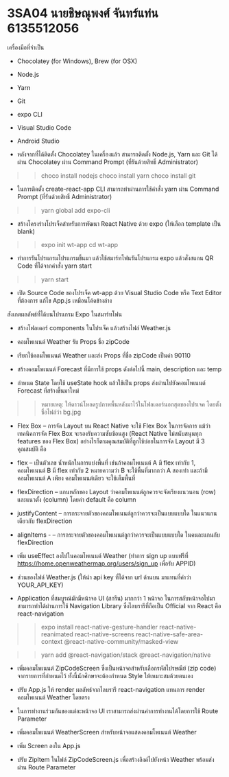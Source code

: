# 3SA04 นายชิษณุพงศ์ จันทร์แท่น 6135512056

เครื่องมือที่จำเป็น

-	Chocolatey (for Windows), Brew (for OSX)
-	Node.js
-	Yarn
-	Git
-	expo CLI
-	Visual Studio Code
-	Android Studio

- หลังจากที่ได้ติดตั้ง Chocolatey ในเครื่องแล้ว สามารถติดตั้ง Node.js, Yarn และ Git ได้ผ่าน Chocolatey ผ่าน Command Prompt (ที่รันด้วยสิทธิ์ Administrator)

>> choco install nodejs
>> choco install yarn
>> choco install git

- ในการติดตั้ง create-react-app CLI สามารถทำผ่านการใช้คำสั่ง yarn ผ่าน Command Prompt (ที่รันด้วยสิทธิ์ Administrator)

>> yarn global add expo-cli

 - สร้างโครงร่างโปรเจ็คสำหรับการพัฒนา React Native ด้วย expo (ให้เลือก template เป็น blank)
 
>> expo init wt-app
>> cd wt-app

- ทำการรันโปรแกรมโปรแกรมขึ้นมา แล้วใช้สมาร์ทโฟนรันโปรแกรม expo แล้วสั่งสแกน QR Code ที่ได้จากคำสั่ง yarn start
>> yarn start


- เปิด Source Code ของโปรเจ็ค wt-app ด้วย Visual Studio Code หรือ Text Editor ที่ต้องการ แก้ไข App.js เหมือนโค้ดข้างล่าง

สังเกตผลลัพธ์ที่ได้บนโปรแกรม Expo ในสมาร์ทโฟน

- สร้างโฟลเดอร์ components ในโปรเจ็ค แล้วสร้างไฟล์ Weather.js

- คอมโพเนนต์ Weather รับ Props ชื่อ zipCode 

- เรียกใช้คอมโพเนนต์ Weather และส่ง Props ที่ชื่อ zipCode เป็นค่า 90110

- สร้างคอมโพเนนต์ Forecast ที่มีการใช้ props ดังต่อไปนี้ main, description และ temp

- กำหนด State โดยใช้ useState hook แล้วใช้เป็น props ส่งผ่านไปยังคอมโพเนนต์ Forecast ที่สร้างขึ้นมาใหม่
>>หมายเหตุ: ให้ดาวน์โหลดรูปภาพพื้นหลังมาไว้ในโฟลเดอร์นอกสุดของโปรเจค โดยตั้งชื่อไฟล์ว่า bg.jpg

-	Flex Box – การจัด Layout บน React Native จะใช้ Flex Box ในการจัดการ แม้ว่า เทคนิคการจัด Flex Box จะรองรับความซับซ้อนสูง (React Native ไม่สนับสนุนทุก features ของ Flex Box)  อย่างไรก็ตามคุณสมบัติที่ถูกใช้บ่อยในการจัด Layout มี 3 คุณสมบัติ คือ 
-	flex – เป็นตัวเลข น้ำหนักในการแบ่งพื้นที่ เช่นถ้าคอมโพเนนต์ A มี flex เท่ากับ 1, คอมโพเนนต์ B มี flex เท่ากับ 2 หมายความว่า B จะใช้พื้นที่มากกว่า A สองเท่า และถ้ามีคอมโพเนนต์ A เพียง คอมโพเนนต์เดียว จะใช้เต็มพื้นที่
-	flexDirection – แกนหลักของ Layout ว่าคอมโพเนนต์ลูกควรจะจัดเรียงแนวนอน (row) และแนวตั้ง (column) โดยค่า default คือ column
-	justifyContent – การกระจายตัวของคอมโพเนนต์ลูกว่าควรจะเป็นแบบแบบใด ในแนวแกนเดียวกับ flexDirection
-	alignItems - – การกระจายตัวของคอมโพเนนต์ลูกว่าควรจะเป็นแบบแบบใด ในคนละแกนกับ flexDirection
 	 	 	
- เพิ่ม useEffect ลงไปในคอมโพเนนต์ Weather (ทำการ sign up แบบฟรีที่ https://home.openweathermap.org/users/sign_up  เพื่อรับ APPID)

- ส่วนของไฟล์ Weather.js (ให้นำ api key ที่ได้จาก url ด้านบน มาแทนที่คำว่า YOUR_API_KEY)

- Application ที่สมบูรณ์มักมีหน้าจอ UI (สกรีน) มากกว่า 1 หน้าจอ ในการสลับหน้าจอไปมา สามารถทำได้ผ่านการใช้ Navigation Library ซึ่งไลบรารีที่ถือเป็น Official จาก React คือ react-navigation

>> expo install react-native-gesture-handler react-native-reanimated react-native-screens react-native-safe-area-context @react-native-community/masked-view

>> yarn add @react-navigation/stack @react-navigation/native

- เพิ่มคอมโพเนนต์ ZipCodeScreen ซึ่งเป็นหน้าจอสำหรับเลือกรหัสไปรษณีย์ (zip code) จากรายการที่กำหนดไว้ ทั้งนี้นักศึกษาจะต้องกำหนด Style ให้เหมาะสมด้วยตนเอง

- ปรับ App.js ให้ render ผลลัพธ์จากไลบรารี react-navigation แทนการ render คอมโพเนนต์ Weather โดยตรง

- ในการทำงานร่วมกันของแต่ละหน้าจอ UI เราสามารถส่งผ่านค่าการทำงานได้โดยการใช้ Route Parameter

- เพิ่มคอมโพเนนต์ WeatherScreen สำหรับหน้าจอแสดงคอมโพเนนต์ Weather

- เพิ่ม Screen ลงใน App.js

- ปรับ ZipItem ในไฟล์ ZipCodeScreen.js เพื่อสร้างลิงค์ไปยังหน้า Weather พร้อมส่งผ่าน Route Parameter
